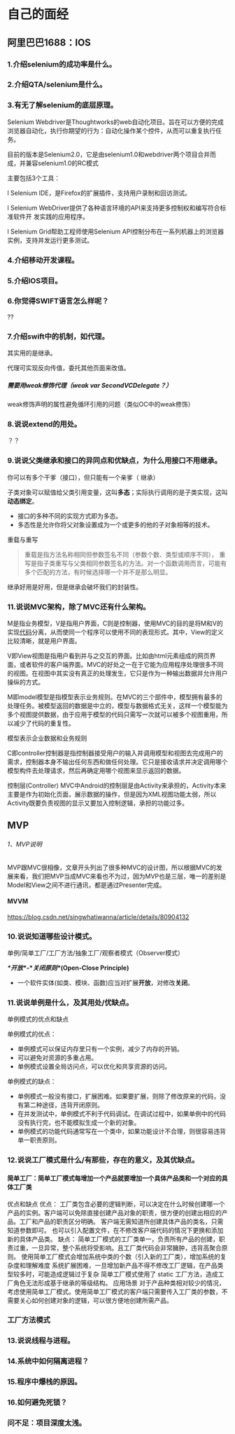 # 自己的面经

 

## 阿里巴巴1688：IOS

 

### 1.介绍selenium的成功率是什么。





### 2.介绍QTA/selenium是什么。

 





### 3.有无了解selenium的底层原理。

 

Selenium Webdriver是Thoughtworks的web自动化项目。旨在可以方便的完成浏览器自动化，执行你期望的行为：自动化操作某个控件，从而可以重复执行任务。

目前的版本是Selenium2.0，它是由selenium1.0和webdriver两个项目合并而成，并兼容selenium1.0的RC模式

 

主要包括3个工具：

l Selenium IDE，是Firefox的扩展插件，支持用户录制和回访测试。

l Selenium WebDriver提供了各种语言环境的API来支持更多控制权和编写符合标准软件开 发实践的应用程序。

l Selenium Grid帮助工程师使用Selenium API控制分布在一系列机器上的浏览器实例，支持并发运行更多测试。



### 4.介绍移动开发课程。

 

### 5.介绍IOS项目。

 



### 6.你觉得SWIFT语言怎么样呢？

 ??





### 7.介绍swift中的机制，如代理。

 其实用的是继承。

代理可实现反向传值，委托其他页面来改值。

##### 需要用weak修饰代理（weak var SecondVCDelegate？）

weak修饰声明的属性避免循环引用的问题（类似OC中的weak修饰）



### 8.说说extend的用处。

？？

 

### 9.说说父类继承和接口的异同点和优缺点，为什么用接口不用继承。

你可以有多个干爹（接口），但只能有一个亲爹（ 继承）

子类对象可以赋值给父类引用变量，这叫**多态**；实际执行调用的是子类实现，这叫**动态绑定**。

- 接口的多种不同的实现方式即为多态。
- 多态性是允许你将父对象设置成为一个或更多的他的子对象相等的技术。

重载与重写

> 重载是指方法名称相同但参数签名不同（参数个数、类型或顺序不同），
> 重写是指子类重写与父类相同参数签名的方法。对一个函数调用而言，可能有多个匹配的方法，有时候选择哪一个并不是那么明显。

继承好用是好用，但是继承会破坏我们的封装性。





### 11.说说MVC架构，除了MVC还有什么架构。

 M是指业务模型，V是指用户界面，C则是控制器，使用MVC的目的是将M和V的实现[代码](https://baike.baidu.com/item/代码/86048)分离，从而使同一个程序可以使用不同的表现形式。其中，View的定义比较清晰，就是用户界面。



V即View视图是指用户看到并与之交互的界面。比如由html元素组成的网页界面，或者软件的客户端界面。MVC的好处之一在于它能为应用程序处理很多不同的视图。在视图中其实没有真正的处理发生，它只是作为一种输出数据并允许用户操纵的方式。

M即model模型是指模型表示业务规则。在MVC的三个部件中，模型拥有最多的处理任务。被模型返回的数据是中立的，模型与数据格式无关，这样一个模型能为多个视图提供数据，由于应用于模型的代码只需写一次就可以被多个视图重用，所以减少了代码的重复性。

模型表示企业数据和业务规则

C即controller控制器是指控制器接受用户的输入并调用模型和视图去完成用户的需求，控制器本身不输出任何东西和做任何处理。它只是接收请求并决定调用哪个模型构件去处理请求，然后再确定用哪个视图来显示返回的数据。







控制层(Controller)
MVC中Android的控制层是由Activity来承担的，Activity本来主要是作为初始化页面，展示数据的操作，但是因为XML视图功能太弱，所以Activity既要负责视图的显示又要加入控制逻辑，承担的功能过多。

## MVP

###### 1、MVP说明

MVP跟MVC很相像，文章开头列出了很多种MVC的设计图，所以根据MVC的发展来看，我们把MVP当成MVC来看也不为过，因为MVP也是三层，唯一的差别是Model和View之间不进行通讯，都是通过Presenter完成。



#### MVVM



https://blog.csdn.net/singwhatiwanna/article/details/80904132

### 10.说说知道哪些设计模式。



单例/简单工厂/工厂方法/抽象工厂/观察者模式（Observer模式）





 ***\*开放\**-\**关闭原则\**(Open-Close Principle)**

- 一个软件实体(如类、模块、函数)应当对扩展**开放**，对修改**关闭**。

### 11.说说单例是什么，及其用处/优缺点。

 单例模式的优点和缺点

单例模式的优点：

- 单例模式可以保证内存里只有一个实例，减少了内存的开销。
- 可以避免对资源的多重占用。
- 单例模式设置全局访问点，可以优化和共享资源的访问。


单例模式的缺点：

- 单例模式一般没有接口，扩展困难。如果要扩展，则除了修改原来的代码，没有第二种途径，违背开闭原则。
- 在并发测试中，单例模式不利于代码调试。在调试过程中，如果单例中的代码没有执行完，也不能模拟生成一个新的对象。
- 单例模式的功能代码通常写在一个类中，如果功能设计不合理，则很容易违背单一职责原则。

### 12.说说工厂模式是什么/有那些，存在的意义，及其优缺点。

####  简单工厂：简单工厂模式每增加一个产品就要增加一个具体产品类和一个对应的具体工厂类

优点和缺点
优点：
工厂类包含必要的逻辑判断，可以决定在什么时候创建哪一个产品的实例。客户端可以免除直接创建产品对象的职责，很方便的创建出相应的产品。工厂和产品的职责区分明确。
客户端无需知道所创建具体产品的类名，只需知道参数即可。
也可以引入配置文件，在不修改客户端代码的情况下更换和添加新的具体产品类。
缺点：
简单工厂模式的工厂类单一，负责所有产品的创建，职责过重，一旦异常，整个系统将受影响。且工厂类代码会非常臃肿，违背高聚合原则。
使用简单工厂模式会增加系统中类的个数（引入新的工厂类），增加系统的复杂度和理解难度
系统扩展困难，一旦增加新产品不得不修改工厂逻辑，在产品类型较多时，可能造成逻辑过于复杂
简单工厂模式使用了 static 工厂方法，造成工厂角色无法形成基于继承的等级结构。
应用场景
对于产品种类相对较少的情况，考虑使用简单工厂模式。使用简单工厂模式的客户端只需要传入工厂类的参数，不需要关心如何创建对象的逻辑，可以很方便地创建所需产品。

### 工厂方法模式





### 13.说说线程与进程。

 

### 14.系统中如何隔离进程？

 

### 15.程序中爆栈的原因。

 

### 16.如何避免死锁？

 

### 问不足：项目深度太浅。

 

 

 

 

 